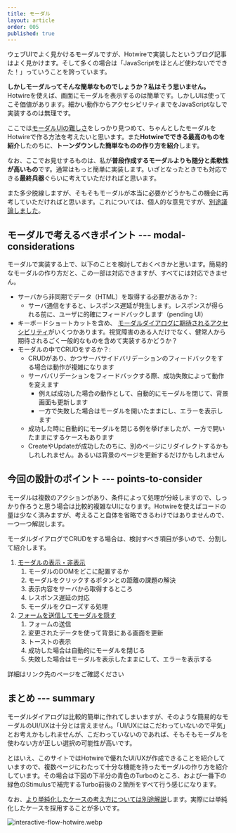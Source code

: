```yaml
---
title: モーダル
layout: article
order: 005
published: true
---
```


ウェブUIでよく見かけるモーダルですが、Hotwireで実装したというブログ記事はよく見かけます。そして多くの場合は「JavaScriptをほとんど使わないでできた！」っていうことを誇っています。

**しかしモーダルってそんな簡単なものでしょうか？私はそう思いません。** Hotwireを使えば、画面にモーダルを表示するのは簡単です。しかしUIは使ってこそ価値があります。細かい動作からアクセシビリティまでをJavaScriptなしで実装するのは無理です。

ここでは[モーダルUIの難しさ](https://zenn.dev/yend724/articles/20220511-pc51v32llyzu8kws)をしっかり見つめて、ちゃんとしたモーダルをHotwireで作る方法を考えたいと思います。また**Hotwireでできる最高のものを紹介**したのちに、**トーンダウンした簡単なものの作り方を紹介**します。

なお、ここでお見せするものは、私が**普段作成するモーダルよりも随分と柔軟性が高いもの**です。通常はもっと簡単に実装します。いざとなったときでも対応できる**最終兵器**ぐらいに考えていただければと思います。

また多少脱線しますが、そもそもモーダルが本当に必要かどうかもこの機会に再考していただければと思います。これについては、個人的な意見ですが、[別途議論しました](/opinions/should_you_use_modals)。

## モーダルで考えるべきポイント --- modal-considerations

モーダルで実装する上で、以下のことを検討しておくべきかと思います。簡易的なモーダルの作り方だと、この一部は対応できますが、すべてには対応できません。

* サーバから非同期でデータ（HTML）を取得する必要があるか？:
    * サーバ通信をすると、レスポンス遅延が発生します。レスポンスが得られる前に、ユーザに的確にフィードバックします（pending UI）
* キーボードショートカットを含め、 [モーダルダイアログに期待されるアクセシビリティ](https://www.w3.org/WAI/ARIA/apg/patterns/dialog-modal/)がいくつかあります。視覚障害のある人だけでなく、健常人から期待されるごく一般的なものを含めて実装するかどうか？
* モーダルの中でCRUDをするか？:
  * CRUDがあり、かつサーバサイドバリデーションのフィードバックをする場合は動作が複雑になります
  * サーババリデーションをフィードバックする際、成功失敗によって動作を変えます
     * 例えば成功した場合の動作として、自動的にモーダルを閉じて、背景画面も更新します
     * 一方で失敗した場合はモーダルを開いたままにし、エラーを表示します
  * 成功した時に自動的にモーダルを閉じる例を挙げましたが、一方で開いたままにするケースもあります
  * CreateやUpdateが成功したのちに、別のページにリダイレクトするかもしれしれません。あるいは背景のページを更新するだけかもしれません

## 今回の設計のポイント --- points-to-consider

モーダルは複数のアクションがあり、条件によって処理が分岐しますので、しっかり作ろうと思う場合は比較的複雑なUIになります。Hotwireを使えばコードの量は少なく済みますが、考えること自体を省略できるわけではありませんので、一つ一つ解説します。

モーダルダイアログでCRUDをする場合は、検討すべき項目が多いので、分割して紹介します。

1. [モーダルの表示・非表示](/examples/modal/modal-show-with-animation)
   1. モーダルのDOMをどこに配置するか
   2. モーダルをクリックするボタンとの距離の課題の解決
   3. 表示内容をサーバから取得するところ
   4. レスポンス遅延の対応
   5. モーダルをクローズする処理
2. [フォームを送信してモーダルを隠す](/examples/modal/modal-form-success-and-hide)
   1. フォームの送信
   2. 変更されたデータを使って背景にある画面を更新
   3. トーストの表示
   4. 成功した場合は自動的にモーダルを閉じる
   5. 失敗した場合はモーダルを表示したままにして、エラーを表示する

詳細はリンク先のページをご確認ください

## まとめ --- summary

モーダルダイアログは比較的簡単に作れてしまいますが、そのような簡易的なモーダルのUI/UXは十分とは言えません。「UI/UXにはこだわっていないので平気」とお考えかもしれませんが、こだわっていないのであれば、そもそもモーダルを使わない方が正しい選択の可能性が高いです。

とはいえ、このサイトではHotwireで優れたUI/UXが作成できることを紹介していますので、複数ページにわたって十分な機能を持ったモーダルの作り方を紹介しています。その場合は下図の下半分の<span class="text-blue-600">青色のTurboのところ</span>、および一番下の<span class="text-green-600">緑色のStimulusで補完するTurbo前後の２箇所</span>をすべて行う感じになります。

なお、[より単純化したケースの考え方については別途解説](/examples/modal/simpler-modals)します。実際には単純化したケースを採用することが多いです。

![interactive-flow-hotwire.webp](content_images/interactive-flow-hotwire.webp "max-w-[600px] mx-auto")


